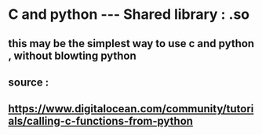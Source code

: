 # C and python --- Shared library : .so 

## this may be the simplest way to use c and python , without blowting python

## source : 
## https://www.digitalocean.com/community/tutorials/calling-c-functions-from-python